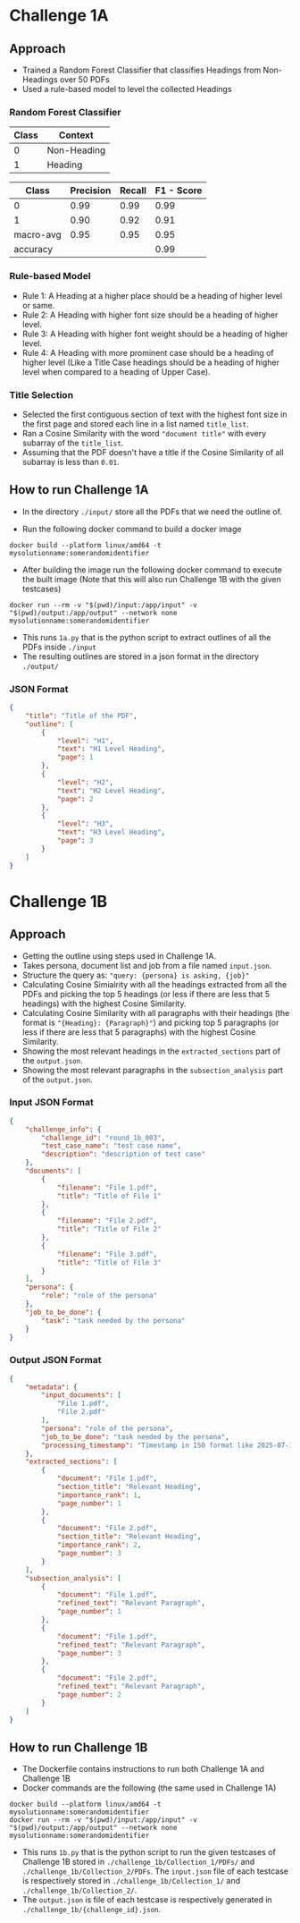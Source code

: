 # Challenge 1A

## Approach

- Trained a Random Forest Classifier that classifies Headings from Non-Headings over 50 PDFs
- Used a rule-based model to level the collected Headings

### Random Forest Classifier

| Class | Context     |
| ----- | ----------- |
| 0     | Non-Heading |
| 1     | Heading     |

| Class     | Precision | Recall | F1 - Score |
| --------- | --------- | ------ | ---------- |
| 0         | 0.99      | 0.99   | 0.99       |
| 1         | 0.90      | 0.92   | 0.91       |
| macro-avg | 0.95      | 0.95   | 0.95       |
| accuracy  |           |        | 0.99       |

### Rule-based Model

- Rule 1: A Heading at a higher place should be a heading of higher level or same.
- Rule 2: A Heading with higher font size should be a heading of higher level.
- Rule 3: A Heading with higher font weight should be a heading of higher level.
- Rule 4: A Heading with more prominent case should be a heading of higher level (Like a Title Case headings should be a heading of higher level when compared to a heading of Upper Case).

### Title Selection

- Selected the first contiguous section of text with the highest font size in the first page and stored each line in a list named `title_list`.
- Ran a Cosine Similarity with the word `"document title"` with every subarray of the `title_list`.
- Assuming that the PDF doesn't have a title if the Cosine Similarity of all subarray is less than `0.01`.

## How to run Challenge 1A

- In the directory `./input/` store all the PDFs that we need the outline of.

- Run the following docker command to build a docker image

```docker
docker build --platform linux/amd64 -t mysolutionname:somerandomidentifier
```
- After building the image run the following docker command to execute the built image (Note that this will also run Challenge 1B with the given testcases)

```docker
docker run --rm -v "$(pwd)/input:/app/input" -v "$(pwd)/output:/app/output" --network none mysolutionname:somerandomidentifier
```

- This runs `1a.py` that is the python script to extract outlines of all the PDFs inside `./input`
- The resulting outlines are stored in a json format in the directory `./output/`

### JSON Format

```json
{
    "title": "Title of the PDF",
    "outline": [
		{
            "level": "H1",
            "text": "H1 Level Heading",
            "page": 1
        },
		{
            "level": "H2",
            "text": "H2 Level Heading",
            "page": 2
        },
		{
            "level": "H3",
            "text": "H3 Level Heading",
            "page": 3
        }
	]
}
```

# Challenge 1B

## Approach

- Getting the outline using steps used in Challenge 1A.
- Takes persona, document list and job from a file named `input.json`.
- Structure the query as: `"query: {persona} is asking, {job}"`
- Calculating Cosine Simialrity with all the headings extracted from all the PDFs and picking the top 5 headings (or less if there are less that 5 headings) with the highest Cosine Similarity.
- Calculating Cosine Similarity with all paragraphs with their headings (the format is `"{Heading}: {Paragraph}"`) and picking top 5 paragraphs (or less if there are less that 5 paragraphs) with the highest Cosine Similarity.
- Showing the most relevant headings in the `extracted_sections` part of the `output.json`.
- Showing the most relevant paragraphs in the `subsection_analysis` part of the `output.json`.

### Input JSON Format
```json
{
    "challenge_info": {
        "challenge_id": "round_1b_003",
        "test_case_name": "test case name",
        "description": "description of test case"
    },
    "documents": [
        {
            "filename": "File 1.pdf",
            "title": "Title of File 1"
        },
        {
            "filename": "File 2.pdf",
            "title": "Title of File 2"
        },
        {
            "filename": "File 3.pdf",
            "title": "Title of File 3"
        }
    ],
    "persona": {
        "role": "role of the persona"
    },
    "job_to_be_done": {
        "task": "task needed by the persona"
    }
}
```

### Output JSON Format

```json
{
    "metadata": {
        "input_documents": [
            "File 1.pdf",
			"File 2.pdf"
        ],
        "persona": "role of the persona",
        "job_to_be_done": "task needed by the persona",
        "processing_timestamp": "Timestamp in ISO format like 2025-07-10T15:31:22.632389"
    },
    "extracted_sections": [
        {
            "document": "File 1.pdf",
            "section_title": "Relevant Heading",
            "importance_rank": 1,
            "page_number": 1
        },
        {
            "document": "File 2.pdf",
            "section_title": "Relevant Heading",
            "importance_rank": 2,
            "page_number": 3
        }
    ],
    "subsection_analysis": [
        {
            "document": "File 1.pdf",
            "refined_text": "Relevant Paragraph",
            "page_number": 1
        },
		{
            "document": "File 1.pdf",
            "refined_text": "Relevant Paragraph",
            "page_number": 3
        },
		{
            "document": "File 2.pdf",
            "refined_text": "Relevant Paragraph",
            "page_number": 2
        }
    ]
}
```

## How to run Challenge 1B

- The Dockerfile contains instructions to run both Challenge 1A and Challenge 1B
- Docker commands are the following (the same used in Challenge 1A)

```docker
docker build --platform linux/amd64 -t mysolutionname:somerandomidentifier
docker run --rm -v "$(pwd)/input:/app/input" -v "$(pwd)/output:/app/output" --network none mysolutionname:somerandomidentifier
```

- This runs `1b.py` that is the python script to run the given testcases of Challenge 1B stored in `./challenge_1b/Collection_1/PDFs/` and `./challenge_1b/Collection_2/PDFs`. The `input.json` file of each testcase is respectively stored in `./challenge_1b/Collection_1/` and `./challenge_1b/Collection_2/`.
- The `output.json` is file of each testcase is respectively generated in `./challenge_1b/{challenge_id}.json`.